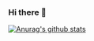 ### Hi there 👋
[![Anurag's github stats](https://github-readme-stats.vercel.app/api?username=simplecxm)](https://github.com/anuraghazra/github-readme-stats)

<!--
**simplecxm/simplecxm** is a ✨ _special_ ✨ repository because its `README.md` (this file) appears on your GitHub profile.

Here are some ideas to get you started:

- 🔭 I’m currently working on ...
- 🌱 I’m currently learning ...
- 👯 I’m looking to collaborate on ...
- 🤔 I’m looking for help with ...
- 💬 Ask me about ...
- 📫 How to reach me: ...
- 😄 Pronouns: ...
- ⚡ Fun fact: ...
-->
